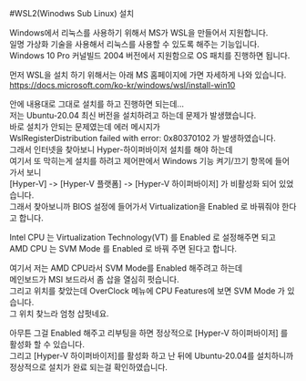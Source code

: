 #WSL2(Winodws Sub Linux) 설치

Windows에서 리눅스를 사용하기 위해서 MS가 WSL을 만들어서 지원합니다.  
일명 가상화 기술을 사용해서 리눅스를 사용할 수 있도록 해주는 기능입니다.  
Windows 10 Pro 커널빌드 2004 버전에서 지원함으로 OS 패치를 진행하면 됩니다.  

먼저 WSL을 설치 하기 위해서는 아래 MS 홈페이지에 가면 자세하게 나와 있습니다.  
https://docs.microsoft.com/ko-kr/windows/wsl/install-win10  

안에 내용대로 그대로 설치를 하고 진행하면 되는데...  
저는 Ubuntu-20.04 최신 버전을 설치하려고 하는데 문제가 발생했습니다.  
바로 설치가 안되는 문제였는데 에러 메시지가   
WslRegisterDistribution failed with error: 0x80370102 가 발생하였습니다.  
그래서 인터넷을 찾아보니 Hyper-하이퍼바이저 설치를 해야 하는데  
여기서 또 막히는게 설치를 하려고 제어판에서 Windows 기능 켜기/끄기 항목에 들어가서 보니  
[Hyper-V] -> [Hyper-V 플랫폼] -> [Hyper-V 하이퍼바이저] 가 비활성화 되어 있었습니다.  
그래서 찾아보니까 BIOS 설정에 들어가서 Virtualization을 Enabled 로 바꿔줘야 한다고 합니다.  

Intel CPU 는 Virtualization Technology(VT) 를 Enabled 로 설정해주면 되고  
AMD CPU 는 SVM Mode 를 Enabled 로 바꿔 주면 된다고 합니다.  

여기서 저는 AMD CPU라서 SVM Mode를 Enabled 해주려고 하는데  
메인보드가 MSI 보드라서 좀 삽을 열심히 펏습니다.  
그리고 위치를 찾았는데 OverClock 메뉴에 CPU Features에 보면 SVM Mode 가 있습니다.  
그 위치 찾느라 엄청 삽펏네요.   

아무튼 그걸 Enabled 해주고 리부팅을 하면 정상적으로 [Hyper-V 하이퍼바이저] 를 활성화 할 수 있습니다.  
그리고  [Hyper-V 하이퍼바이저]를 활성화 하고 난 뒤에 Ubuntu-20.04를 설치하니까   
정상적으로 설치가 완료 되는걸 확인하였습니다.  